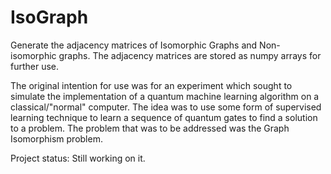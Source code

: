 # IsoGraph
Generate the adjacency matrices of Isomorphic Graphs and Non-isomorphic graphs.
The adjacency matrices are stored as numpy arrays for further use.

The original intention for use was for an experiment which sought to simulate
the implementation of a quantum machine learning algorithm on a classical/"normal"
computer. The idea was to use some form of supervised learning technique to learn a 
sequence of quantum gates to find a solution to a problem. The problem that was to be
addressed was the Graph Isomorphism problem.

Project status: Still working on it. 
